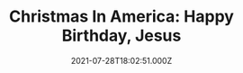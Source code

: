 ---
collection_archive: false
collection_category:
  - Award Winning
  - Exhibited Works 
  - Color
  - Environments
  - Portraits
  - Conceptual
  - Reportage
  - Travel
  - Humor
collection_content: >-
  Beyond the glowing green and red lights, past the shimmering silvery tinsel,
  around the fragrant pine boughs, another Christmas lingers, a Christmas of
  contradictions.


  This is a Christmas where carved foam soldiers guard Santa in the parking lot
  of a church just before a holiday parade. This is a Christmas where thousands
  of Santas run in an annual fundraising race, a sea of red hats and performance
  apparel. This is a Christmas where garages and homes are transformed into
  elaborate, festive wonderlands. This is a Christmas where Christian families
  reenact the birth of Christ, where Santa plays pool in a bar and where more is
  more is more.


  This Christmas is complex and at times, uncomfortable. It’s awkward and
  sometimes bleak. But it is also sincere and celebratory, colorful and
  creative.


  This is the Christmas I have grown to love during my 7 year photographic
  exploration of the biggest event on the American calendar. I grew up in a
  secular home and at times felt like a Christmas outsider, never connected to
  the holiday’s religious importance, or its more extreme cultural trappings.
  But in these photos, I become a Christmas insider, working to discover and
  reveal what holiday magic, or mania, compels so many to devote thousands of
  hours to hanging lights, to carving and painting figurines, to building
  miniature villages, to converting their homes, yards, garages and cars into
  monuments to merriness.


  Initially inspired by the absurdity of a four story inflatable Santa who
  appeared to be guarding a tree lot, I have launched this survey of uniquely
  American Christmas traditions. “Christmas in America” is an unvarnished
  examination of the ways people mark the holiday’s meaning.
collection_cover: https://d1sf55qlb7p6hz.cloudfront.net/xmas-6.jpg
collection_cover_mobile: https://d1sf55qlb7p6hz.cloudfront.net/verticalcovers-3.jpg
collection_description: >-
  A decade in the making, _Christmas In America_ is an unvarnished examination
  of the ways people mark the holiday’s meaning. This Christmas is complex and
  at times, uncomfortable. It’s awkward and sometimes bleak. But it is also
  sincere and celebratory, colorful and creative.


  Internationally exhibited, _Christmas In America_ has been celebrated by the
  _Communication Arts Photo Annual (2x)_, _American Photography Annual (2x)_,
  and _PDN Photo Annual_ as one the year’s best. Featured by the _New York
  Times, Time Magazine, Wired, NPR, Buzzfeed, Fast Company, Esquire, The
  Guardian, Artsy,_ and _Refinery 29._
collection_description_alignment: 
collection_filter: Personal
collection_hidden: false
collection_meta: "2010 - \_2020"
collection_meta_2: ""
collection_preview:
  - https://d1sf55qlb7p6hz.cloudfront.net/xmas-cover-2.jpg
  - https://d1sf55qlb7p6hz.cloudfront.net/xmas-cover-3.jpg
  - https://d1sf55qlb7p6hz.cloudfront.net/xmas-cover-1.jpg
  - https://d1sf55qlb7p6hz.cloudfront.net/xmas-cover-4.jpg
cover_image: https://d1sf55qlb7p6hz.cloudfront.net/social-2.jpg
date: 2021-07-28T18:02:51.000Z
gumroad_id: 
hide_footer: false 
logo: 
navigation_theme: white
px_extra: true
row_alignment: 
sale: false
shop: false
slug: christmas-in-america
theme_color: "#B1D9D2"
theme_color_all_works: 69E5CE"
title: 'Christmas In America: Happy Birthday, Jesus'
collection_awards:
  - content: |-
      **2017**  
      _Communication Arts Photography Annual  
      Winner: Best Unpublished Series_
    icon: 
    slug: 
    template: popup-text-element
    url: 
  - content: |-
      **2017**  
      _AP 33 American Photography Annual 33_  
      Winner: Best Personal Work Series
    icon: 
    slug: 
    template: popup-text-element
    url: 
  - content: |-
      **2012**  
      _Communication Arts Photography Annual_   
      Winner: Best Self-Promotion Campaign
    icon: 
    slug: 
    template: popup-text-element
    url: 
  - content: |-
      **2012**  
      _Magenta Foundation Flash Forward Winner_  
      Top Emerging Fine Art Photographer in North America and U.K.
    icon: 
    slug: 
    template: popup-text-element
    url: 
  - content: |-
      **2011**  
      _Art Director's Club Young Guns 9_  
      Top International Emerging Creative 30 and Under
    icon: 
    slug: 
    template: popup-text-element
    url: 
  - content: |-
      **2011**  
      _PDN Photo Annual_  
      Winner: Best Personal Work Series
    icon: 
    slug: 
    template: popup-text-element
    url: 
  - content: |-
      **2011**  
      _AP 27: American Photography Annual 27_  
      Winner: Best Personal Work Series
    icon: 
    slug: 
    template: popup-text-element
    url: 
  - content: |-
      **2011**  
      _Photolucida Critical Mass_  
      Winner: Top 50 International Projects
    icon: 
    slug: 
    template: popup-text-element
    url: 
  - content: |-
      **2011**  
      _The 10 Most Exciting Photographers This Year_  
      Phoenix Art Museum  
      ICP Curator Rebecca Senf Ph.D. & Mary Virginia Swanson
    icon: 
    slug: 
    template: popup-text-element
    url: 
collection_exhibition:
  - content: |-
      **2019**  
      _Phest Photo Festival & National Geographic: See Beyond the Sea_  
      Monopoli, Italy (Solo Show)
    icon: 
    slug: 
    template: popup-text-element
    url: 
  - content: |-
      **2018 - 2019**  
      _Mabee-Gerrer Museum of Art_  
      Shawnee, OK (Solo Show)
    icon: 
    slug: 
    template: popup-text-element
    url: 
  - content: |-
      **2018**  
      _Industry City_  
      Brooklyn, NY (Solo Show)
    icon: 
    slug: 
    template: popup-text-element
    url: 
  - content: |-
      **2017 - 2018**  
      _Irving Arts Center a Smithsonian Affiliate_  
      Irving, TX (Solo Show)
    icon: 
    slug: 
    template: popup-text-element
    url: 
  - content: |-
      **2017 - 2018**  
      _The Fence_  
      Brooklyn Bridge Park  
      Brooklyn, NY  
        
      Santa Fe Re Railyard Park  
      Santa Fe, NM  
        
      LoDo District  
      Denver, CO  
        
      Atlanta Beltline  
      Atlanta, GA  
        
      Durham City Hall Plaza  
      Durham, NC  
        
      SoWa Southie Plaza  
      Boston, MA  
        
      Fourth Ward  
      Houston, TX (Group Show)
    icon: 
    slug: 
    template: popup-text-element
    url: 
  - content: |-
      **2017**  
      _Standard Vision L.A. Live_   
      Los Angeles, CA (Solo Show)
    icon: 
    slug: 
    template: popup-text-element
    url: 
  - content: |-
      **2012**  
      Critical Mass: Love, Anxiety, and Happiness  
      Northwest Center For Photography.  
      Seattle, WA

      Newspace Center For Photography.  
      Portland, OR

      Raykko Gallery.  
      San Franciso, CA (Group Show)
    icon: 
    slug: 
    template: popup-text-element
    url: 
  - content: |-
      **2011**  
      _Newspace Center For Photography_  
      Portland, OR. (Solo Show)
    icon: 
    slug: 
    template: popup-text-element
    url: 
  - content: |-
      **2011**  
      _Camera Club of New York Gallery_  
      New York, NY (Group Show)
    icon: 
    slug: 
    template: popup-text-element
    url: 
  - content: |-
      **2011**  
      _Saguaro Hotel Gallery_  
      Scottsdale, AZ. (Solo Show)
    icon: 
    slug: 
    template: popup-text-element
    url: 
  - content: |-
      **2011**  
      Art Director’s Club Young Guns 9 Exhibition  
      Art Director’s Club Gallery  
      New York, NY. (Group Show)
    icon: 
    slug: 
    template: popup-text-element
    url: 
  - content: |-
      **2011**  
      Art of Photography Juried Exhibition  
      Juried by Ann Lyden, Assoc. Curator of J. Paul Getty Museum, Los Angeles  
      Lyceum Theatre Gallery  
      San Diego, CA (Group Show)
    icon: 
    slug: 
    template: popup-text-element
    url: 
collection_blocks:
  - _bookshop_name: collections/media-row-start
    row_alignment: between
  - _bookshop_name: collections/media-element
    align_y:  
    caption: >-
      <strong>Deflation.</strong> <em>Tempe, AZ. 2016 Residence</em></p>
    color: "#EDEFF2"
    image:  https://d1sf55qlb7p6hz.cloudfront.net/xmas-1.jpg
    margin_left: '15'
    margin_right: 0
    margin_y: '100'
    width: '60'
  - _bookshop_name: collections/media-row
    row_alignment: between
  - _bookshop_name: collections/media-element
    align_y:  
    caption: 
    color: "#F8F3F3"
    image:  https://d1sf55qlb7p6hz.cloudfront.net/xmas-2.jpg
    margin_left: '5'
    margin_right: 0
    margin_y: '100'
    width: '40'
  - _bookshop_name: collections/media-element
    align_y:  
    caption: 
    color: "#000000"
    image:  https://d1sf55qlb7p6hz.cloudfront.net/xmas-3.jpg
    margin_left: 0
    margin_right: '5'
    margin_y: '400'
    width: '45'
  - _bookshop_name: collections/media-row
    row_alignment: between
  - _bookshop_name: collections/media-element
    align_y:  
    caption: 
    color: "#000000"
    image:  https://d1sf55qlb7p6hz.cloudfront.net/xmas-4.jpg
    margin_left: '30'
    margin_right: 0
    margin_y: '100'
    width: '40'
  - _bookshop_name: collections/media-row
    row_alignment: between
  - _bookshop_name: collections/media-element
    align_y:  
    caption: 
    color: "#9D0310"
    image:  https://d1sf55qlb7p6hz.cloudfront.net/xmas-5.jpg
    margin_left: '10'
    margin_right: 0
    margin_y: '100'
    width: '25'
  - _bookshop_name: collections/media-element
    align_y:  
    caption: 
    color: "#F8E8DC"
    image:  https://d1sf55qlb7p6hz.cloudfront.net/xmas-6.jpg
    margin_left: 0
    margin_right: '5'
    margin_y: '300'
    width: '55'
  - _bookshop_name: collections/media-row
    row_alignment: between
  - _bookshop_name: collections/media-element
    align_y:  
    caption: 
    color: "#D5D3C6"
    image:  https://d1sf55qlb7p6hz.cloudfront.net/xmas-7.jpg
    margin_left: '25'
    margin_right: 0
    margin_y: '100'
    width: '40'
  - _bookshop_name: collections/media-row
    row_alignment: between
  - _bookshop_name: collections/media-element
    align_y:  
    caption: >-
      <p><strong>Mikey.</strong> <em>Windcrest, TX. 2016. Grunwald
      Residence.</em></p>
    color: "#EEFBE7"
    image:  https://d1sf55qlb7p6hz.cloudfront.net/xmas-8.jpg
    margin_left: '5'
    margin_right: 0
    margin_y: '100'
    width: '50'
  - _bookshop_name: collections/media-element
    align_y:  
    caption: 
    color: "#E5ECF5"
    image:  https://d1sf55qlb7p6hz.cloudfront.net/xmas-9.jpg
    margin_left: 0
    margin_right: '5'
    margin_y: '500'
    width: '33'
  - _bookshop_name: collections/media-row
    row_alignment: between
  - _bookshop_name: collections/media-element
    align_y:  
    caption: 
    color: "#ECE9E2"
    image:  https://d1sf55qlb7p6hz.cloudfront.net/xmas-10.jpg
    margin_left: '30'
    margin_right: 0
    margin_y: '100'
    width: '40'
  - _bookshop_name: collections/media-row
    row_alignment: between
  - _bookshop_name: collections/media-element
    align_y:  
    caption: 
    color: "#000000"
    image:  https://d1sf55qlb7p6hz.cloudfront.net/xmas-12.jpg
    margin_left: '5'
    margin_right: 0
    margin_y: '300'
    width: '50'
  - _bookshop_name: collections/media-element
    align_y:  
    caption: 
    color: "#203D49"
    image:  https://d1sf55qlb7p6hz.cloudfront.net/xmas-11.jpg
    margin_left: 0
    margin_right: '5'
    margin_y: '100'
    width: '33'
  - _bookshop_name: collections/media-row
    row_alignment: between
  - _bookshop_name: collections/media-element
    align_y:  
    caption: 
    color: "#000000"
    image:  https://d1sf55qlb7p6hz.cloudfront.net/xmas-13.jpg
    margin_left: '35'
    margin_right: 0
    margin_y: '100'
    width: '40'
  - _bookshop_name: collections/media-row
    row_alignment: between
  - _bookshop_name: collections/media-element
    align_y:  
    caption: 
    color: "#FBFBF9"
    image:  https://d1sf55qlb7p6hz.cloudfront.net/xmas-14.jpg
    margin_left: '25'
    margin_right: 0
    margin_y: '100'
    width: '60'
  - _bookshop_name: collections/media-row
    row_alignment: between
  - _bookshop_name: collections/media-element
    align_y:  
    caption: 
    color: "#E0F9EF"
    image:  https://d1sf55qlb7p6hz.cloudfront.net/xmas-15.jpg
    margin_left: '5'
    margin_right: 0
    margin_y: '100'
    width: '33'
  - _bookshop_name: collections/media-element
    align_y:  
    caption: 
    color: "#FCEBEB"
    image:  https://d1sf55qlb7p6hz.cloudfront.net/xmas-16.jpg
    margin_left: 0
    margin_right: '5'
    margin_y: '300'
    width: '50'
  - _bookshop_name: collections/media-row
    row_alignment: between
  - _bookshop_name: collections/media-element
    align_y:  
    caption: 
    color: "#E7EDF4"
    image:  https://d1sf55qlb7p6hz.cloudfront.net/xmas-17.jpg
    margin_left: '20'
    margin_right: 0
    margin_y: '100'
    width: '60'
  - _bookshop_name: collections/media-row
    row_alignment: between
  - _bookshop_name: collections/media-element
    align_y:  
    caption: 
    color: "#FAEDE1"
    image:  https://d1sf55qlb7p6hz.cloudfront.net/xmas-19.jpg
    margin_left: '5'
    margin_right: 0
    margin_y: '100'
    width: '33'
  - _bookshop_name: collections/media-element
    align_y:  
    caption: 
    color: "#280503"
    image:  https://d1sf55qlb7p6hz.cloudfront.net/xmas-18.jpg
    margin_left: 0
    margin_right: '10'
    margin_y: '300'
    width: '40'
  - _bookshop_name: collections/media-row
    row_alignment: between
  - _bookshop_name: collections/media-element
    align_y:  
    caption: 
    color: "#E8CCB4"
    image:  https://d1sf55qlb7p6hz.cloudfront.net/xmas-20.jpg
    margin_left: '15'
    margin_right: 0
    margin_y: '100'
    width: '55'
  - _bookshop_name: collections/media-row
    row_alignment: between
  - _bookshop_name: collections/media-element
    align_y:  
    caption: 
    color: "#EAE2CC"
    image:  https://d1sf55qlb7p6hz.cloudfront.net/xmas-21.jpg
    margin_left: '5'
    margin_right: 0
    margin_y: '100'
    width: '33'
  - _bookshop_name: collections/media-element
    align_y:  
    caption: 
    color: "#BB0412"
    image:  https://d1sf55qlb7p6hz.cloudfront.net/xmas-22.jpg
    margin_left: 0
    margin_right: '5'
    margin_y: '300'
    width: '50'
  - _bookshop_name: collections/media-row
    row_alignment: between
  - _bookshop_name: collections/media-element
    align_y:  
    caption: 
    color: "#FFE29B"
    image:  https://d1sf55qlb7p6hz.cloudfront.net/xmas-23.jpg
    margin_left: '25'
    margin_right: 0
    margin_y: '100'
    width: '40'
  - _bookshop_name: collections/media-row
    row_alignment: between
  - _bookshop_name: collections/media-element
    align_y:  
    caption: 
    color: "#E5D4CB"
    image:  https://d1sf55qlb7p6hz.cloudfront.net/xmas-24.jpg
    margin_left: '10'
    margin_right: 0
    margin_y: '100'
    width: '33'
  - _bookshop_name: collections/media-element
    align_y:  
    caption: 
    color: "#E0C6CA"
    image:  https://d1sf55qlb7p6hz.cloudfront.net/xmas-25.jpg
    margin_left: 0
    margin_right: '5'
    margin_y: '300'
    width: '40'
  - _bookshop_name: collections/media-row
    row_alignment: between
  - _bookshop_name: collections/media-element
    align_y:  
    caption: 
    color: "#AFB1B7"
    image:  https://d1sf55qlb7p6hz.cloudfront.net/xmas-26.jpg
    margin_left: '20'
    margin_right: 0
    margin_y: '100'
    width: '50'
  - _bookshop_name: collections/media-row
    row_alignment: between
  - _bookshop_name: collections/media-element
    align_y:  
    caption: 
    color: "#EFF5F6"
    image:  https://d1sf55qlb7p6hz.cloudfront.net/xmas-28.jpg
    margin_left: '5'
    margin_right: 0
    margin_y: '200'
    width: '30'
  - _bookshop_name: collections/media-element
    align_y:  
    caption: 
    color: "#D8C9D8"
    image: https://d1sf55qlb7p6hz.cloudfront.net/xmas-27.jpg
    margin_left: 0
    margin_right: 0
    margin_y: '100'
    width: '60'
  - _bookshop_name: collections/media-row
    row_alignment: between
  - _bookshop_name: collections/media-element
    align_y:  
    caption: 
    color: "#F1EBE6"
    image:  https://d1sf55qlb7p6hz.cloudfront.net/xmas-29.jpg
    margin_left: '30'
    margin_right: 0
    margin_y: '100'
    width: '40'
  - _bookshop_name: collections/media-row
    row_alignment: between
  - _bookshop_name: collections/media-element
    align_y:  
    caption: 
    color: "#D9E5DE"
    image:  https://d1sf55qlb7p6hz.cloudfront.net/xmas-30.jpg
    margin_left: 0
    margin_right: 0
    margin_y: '100'
    width: '50'
  - _bookshop_name: collections/media-element
    align_y:  
    caption: 
    color: "#E4EBED"
    image:  https://d1sf55qlb7p6hz.cloudfront.net/xmas-31.jpg
    margin_left: 0
    margin_right: '5'
    margin_y: '400'
    width: '33'
  - _bookshop_name: collections/media-row
    row_alignment: between
  - _bookshop_name: collections/media-element
    align_y:  
    caption: 
    color: "#EEE6DC"
    image:  https://d1sf55qlb7p6hz.cloudfront.net/xmas-32.jpg
    margin_left: '30'
    margin_right: 0
    margin_y: '100'
    width: '45'
  - _bookshop_name: collections/media-row
    row_alignment: between
  - _bookshop_name: collections/media-element
    align_y:  
    caption: 
    color: "#DDEFEC"
    image:  https://d1sf55qlb7p6hz.cloudfront.net/xmas-33.jpg
    margin_left: '5'
    margin_right: 0
    margin_y: '200'
    width: '30'
  - _bookshop_name: collections/media-element
    align_y:  
    caption: 
    color: "#F1EFED"
    image:  https://d1sf55qlb7p6hz.cloudfront.net/xmas-34.jpg
    margin_left: 0
    margin_right: '5'
    margin_y: '100'
    width: '55'
  - _bookshop_name: collections/media-row
    row_alignment: between
  - _bookshop_name: collections/media-element
    align_y:  
    caption: 
    color: "#EB2F36"
    image:  https://d1sf55qlb7p6hz.cloudfront.net/xmas-35.jpg
    margin_left: '25'
    margin_right: 0
    margin_y: '100'
    width: '50'
  - _bookshop_name: collections/media-row
    row_alignment: between
  - _bookshop_name: collections/media-element
    align_y:  
    caption: 
    color: "#F4F4EB"
    image:  https://d1sf55qlb7p6hz.cloudfront.net/xmas-36.jpg
    margin_left: '5'
    margin_right: 0
    margin_y: '100'
    width: '33'
  - _bookshop_name: collections/media-element
    align_y:  
    caption: 
    color: "#D9DEE1"
    image:  https://d1sf55qlb7p6hz.cloudfront.net/xmas-37.jpg
    margin_left: 0
    margin_right: '10'
    margin_y: '400'
    width: '40'
  - _bookshop_name: collections/media-row
    row_alignment: between
  - _bookshop_name: collections/media-element
    align_y:  
    caption: 
    color: "#CFE0DB"
    image:  https://d1sf55qlb7p6hz.cloudfront.net/xmas-38.jpg
    margin_left: '35'
    margin_right: 0
    margin_y: '100'
    width: '40'
  - _bookshop_name: collections/media-row
    row_alignment: between
  - _bookshop_name: collections/media-element
    align_y:  
    caption: 
    color: "#F2ECE9"
    image:  https://d1sf55qlb7p6hz.cloudfront.net/xmas-39.jpg
    margin_left: '5'
    margin_right: 0
    margin_y: '100'
    width: '60'
  - _bookshop_name: collections/media-row
    row_alignment: between
  - _bookshop_name: collections/media-element
    align_y:  
    caption: 
    color: "#F8EEE5"
    image:  https://d1sf55qlb7p6hz.cloudfront.net/xmas-40.jpg
    margin_left: '10'
    margin_right: 0
    margin_y: '100'
    width: '50'
  - _bookshop_name: collections/media-element
    align_y:  
    caption: 
    color: "#1C1914"
    image:  https://d1sf55qlb7p6hz.cloudfront.net/xmas-41.jpg
    margin_left: 0
    margin_right: '5'
    margin_y: '700'
    width: '30'
  - _bookshop_name: collections/media-row
    row_alignment: between
  - _bookshop_name: collections/media-element
    align_y:  
    caption: 
    color: "#DDD9DD"
    image:  https://d1sf55qlb7p6hz.cloudfront.net/xmas-42.jpg
    margin_left: '30'
    margin_right: 0
    margin_y: '100'
    width: '40'
  - _bookshop_name: collections/media-row
    row_alignment: between
  - _bookshop_name: collections/media-element
    align_y:  
    caption: 
    color: "#EDF1E9"
    image:  https://d1sf55qlb7p6hz.cloudfront.net/xmas-43.jpg
    margin_left: '5'
    margin_right: 0
    margin_y: '100'
    width: '60'
  - _bookshop_name: collections/media-row
    row_alignment: between
  - _bookshop_name: collections/media-element
    align_y:  
    caption: 
    color: "#E6EEEC"
    image:  https://d1sf55qlb7p6hz.cloudfront.net/xmas-44.jpg
    margin_left: '15'
    margin_right: 0
    margin_y: '100'
    width: '40'
  - _bookshop_name: collections/media-row
    row_alignment: between
  - _bookshop_name: collections/media-element
    align_y:  
    caption: 
    color: "#C22B2C"
    image:  https://d1sf55qlb7p6hz.cloudfront.net/xmas-45.jpg
    margin_left: '25'
    margin_right: 0
    margin_y: '100'
    width: '60'
  - _bookshop_name: collections/media-row
    row_alignment: between
  - _bookshop_name: collections/media-element
    align_y:  
    caption: 
    color: "#F4E8DD"
    image:  https://d1sf55qlb7p6hz.cloudfront.net/xmas-46.jpg
    margin_left: '10'
    margin_right: 0
    margin_y: '100'
    width: '33'
  - _bookshop_name: collections/media-element
    align_y:  
    caption: 
    color: "#120C05"
    image:  https://d1sf55qlb7p6hz.cloudfront.net/xmas-47.jpg
    margin_left: 0
    margin_right: '5'
    margin_y: '300'
    width: '40'
  - _bookshop_name: collections/media-row
    row_alignment: between
  - _bookshop_name: collections/media-element
    align_y:  
    caption: 
    color: "#A4BCCA"
    image:  https://d1sf55qlb7p6hz.cloudfront.net/xmas-48.jpg
    margin_left: '20'
    margin_right: 0
    margin_y: '100'
    width: '50'
  - _bookshop_name: collections/media-row
    row_alignment: between
  - _bookshop_name: collections/media-element
    align_y:  
    caption: 
    color: "#EBE6DC"
    image:  https://d1sf55qlb7p6hz.cloudfront.net/xmas-49.jpg
    margin_left: '5'
    margin_right: 0
    margin_y: '100'
    width: '33'
  - _bookshop_name: collections/media-element
    align_y:  
    caption: 
    color: "#EEDEE1"
    image:  https://d1sf55qlb7p6hz.cloudfront.net/xmas-50.jpg
    margin_left: 0
    margin_right: '10'
    margin_y: '300'
    width: '40'
  - _bookshop_name: collections/media-row
    row_alignment: between
  - _bookshop_name: collections/media-element
    align_y:  
    caption: 
    color: "#000000"
    image:  https://d1sf55qlb7p6hz.cloudfront.net/xmas-51.jpg
    margin_left: '15'
    margin_right: 0
    margin_y: '100'
    width: '50'
  - _bookshop_name: collections/media-row
    row_alignment: between
  - _bookshop_name: collections/media-element
    align_y:  
    caption: 
    color: "#885872"
    image:  https://d1sf55qlb7p6hz.cloudfront.net/xmas-52.jpg
    margin_left: '5'
    margin_right: 0
    margin_y: '500'
    width: '45'
  - _bookshop_name: collections/media-element
    align_y:  
    caption: 
    color: "#B3BDA5"
    image:  https://d1sf55qlb7p6hz.cloudfront.net/xmas-53.jpg
    margin_left: 0
    margin_right: 0
    margin_y: '100'
    width: '45'
  - _bookshop_name: collections/media-row
    row_alignment: between
  - _bookshop_name: collections/media-element
    align_y:  
    caption: 
    color: "#261819"
    image:  https://d1sf55qlb7p6hz.cloudfront.net/xmas-54.jpg
    margin_left: '35'
    margin_right: 0
    margin_y: '100'
    width: '33'
  - _bookshop_name: collections/media-row
    row_alignment: between
  - _bookshop_name: collections/media-element
    align_y:  
    caption: 
    color: "#040305"
    image:  https://d1sf55qlb7p6hz.cloudfront.net/xmas-55.jpg
    margin_left: '20'
    margin_right: 0
    margin_y: '100'
    width: '25'
  - _bookshop_name: collections/media-element
    align_y:  
    caption: 
    color: "#574139"
    image:  https://d1sf55qlb7p6hz.cloudfront.net/xmas-56.jpg
    margin_left: 0
    margin_right: 0
    margin_y: '300'
    width: '50'
  - _bookshop_name: collections/media-row
    row_alignment: between
  - _bookshop_name: collections/media-element
    align_y:  
    caption: 
    color: "#DBDFDC"
    image:  https://d1sf55qlb7p6hz.cloudfront.net/xmas-57.jpg
    margin_left: '10'
    margin_right: 0
    margin_y: '100'
    width: '66'
  - _bookshop_name: collections/media-row
    row_alignment: between
  - _bookshop_name: collections/media-element
    align_y:  
    caption: 
    color: "#F5E7CE"
    image:  https://d1sf55qlb7p6hz.cloudfront.net/xmas-58.jpg
    margin_left: 0
    margin_right: 0
    margin_y: '100'
    width: '55'
  - _bookshop_name: collections/media-element
    align_y:  
    caption: 
    color: "#5F5547"
    image:  https://d1sf55qlb7p6hz.cloudfront.net/xmas-59.jpg
    margin_left: 0
    margin_right: '10'
    margin_y: '700'
    width: '30'
  - _bookshop_name: collections/media-row
    row_alignment: between
  - _bookshop_name: collections/media-element
    align_y:  
    caption: 
    color: "#14212F"
    image:  https://d1sf55qlb7p6hz.cloudfront.net/xmas-60.jpg
    margin_left: '15'
    margin_right: 0
    margin_y: '100'
    width: '70'
  - _bookshop_name: collections/media-row-end
collection_press:
  - content: >-
      [_New York Times Lens
      Blog_](https://lens.blogs.nytimes.com/2015/12/24/christmas-in-america-over-the-top-close-to-the-heart/?_r=1)
    icon: 
    slug: 
    template: popup-text-element
    url: 
  - content: >-
      [_National
      Geographic_](https://www.nationalgeographic.com/culture/2018/12/christmas-holidays-decorations-photos/)
    icon: 
    slug: 
    template: popup-text-element
    url: 
  - content: >-
      _Time Magazine_](https://www.instagram.com/p/BdJnG0phEYV/?taken-by=time)
    icon: 
    slug: 
    template: popup-text-element
    url: 
  - content: >-
      [_NPR Picture
      Show_](http://www.npr.org/blogs/pictureshow/2011/12/23/144069529/magic-or-mania-christmas-in-america)
    icon: 
    slug: 
    template: popup-text-element
    url: 
  - content: >-
      [_NPR Radio
      Interview_](https://kjzz.org/content/740710/photographer-jesse-rieser-documenting-christmas-america)
    icon: 
    slug: 
    template: popup-text-element
    url: 
  - content: >-
      [_Buzzfeed_](https://www.buzzfeed.com/gabrielsanchez/this-is-how-americans-celebrate-christmas?utm_term=.yrA6rOyYD#.gjMJvBdkz)
    icon: 
    slug: 
    template: popup-text-element
    url: 
  - content: >-
      _Wired_](https://www.wired.com/2012/12/jesse-rieser-xmas/)
    icon: 
    slug: 
    template: popup-text-element
    url: 
  - content: >-
      [_Fast
      Company_](https://www.fastcodesign.com/3054874/exposure/a-heartwarming-look-at-how-americans-celebrate-christmas) 
    icon: 
    slug: 
    template: popup-text-element
    url: 
  - content: >-
      _Esquire Russia_](http://esquire.ru/photo/xmas)
    icon: 
    slug: 
    template: popup-text-element
    url: 
  - content: >-
      [_The
      Gaurdian_](https://www.theguardian.com/artanddesign/2017/dec/26/my-best-winter-photograph)
    icon: 
    slug: 
    template: popup-text-element
    url: 
  - content: >-
      [_Refinery29_](http://www.refinery29.com/2015/12/100005/photos-suburbia-christmas-decorations#slide)
    icon: 
    slug: 
    template: popup-text-element
    url: 
  - content: >-
      [_Artsy_](https://www.artsy.net/article/artsy-editorial-photographer-jesse-rieser-captures-american-christmas-kitschy-splendor)
    icon: 
    slug: 
    template: popup-text-element
    url: 
  - content: >-
      [_It's Nice
      That_](http://www.itsnicethat.com/articles/jesse-rieser-christmas-in-america)
    icon: 
    slug: 
    template: popup-text-element
    url: 
  - content: >-
      _Cool Hunting_](https://jesserieser.com/projects/christmas-in-america/)
    icon: 
    slug: 
    template: popup-text-element
    url: 
  - content: >-
      [_Musee
      Magazine_](http://museemagazine.com/features/2017/12/15/christmas-in-america-happy-birthday-jesus-by-jesse-rieser)
    icon: 
    slug: 
    template: popup-text-element
    url: 
  - content: >-
      [**_BOOOOOOOM_**](https://www.booooooom.com/2017/12/19/christmas-in-america-by-photographer-jesse-rieser/)
    icon: 
    slug: 
    template: popup-text-element
    url: 
  - content: >-
      [_BOOOOOOOM 64 x 64: Best of
      2017_](https://www.booooooom.com/2017/12/28/a-selection-of-my-favourite-images-found-in-2017-64-photos-by-64-photographers/)
    icon: 
    slug: 
    template: popup-text-element
    url: 
  - content: >-
      [_Hyperallergic_](http://hyperallergic.com/263876/merry-kitschmas-a-photographer-documents-christmas-in-suburban-america/)
    icon: 
    slug: 
    template: popup-text-element
    url: 
  - content: >-
      [_Yahoo!_](https://homes.yahoo.com/news/photog-turns-holiday-decor-glut-thing-beauty-211500813.html)
    icon: 
    slug: 
    template: popup-text-element
    url: 
  - content: _Society Magazine (France)_
    icon: 
    slug: 
    template: popup-text-element
    url: 
  - content: _Wings Magazine (Germany)_
    icon: 
    slug: 
    template: popup-text-element
    url: 
  - content: _n by Norwegian_
    icon: 
    slug: 
    template: popup-text-element
    url: 
  - content: _Geo Magazine (Germany)_
    icon: 
    slug: 
    template: popup-text-element
    url: 
  - content: _Chaeg (South Korea)_
    icon: 
    slug: 
    template: popup-text-element
    url: 
  - content: _Amtrak the National_
    icon: 
    slug: 
    template: popup-text-element
    url: 
  - content: _Dallas Morning News_
    icon: 
    slug: 
    template: popup-text-element
    url: 
  - content: >-
      [_Los Angeles
      Confidential_](http://la-confidential-magazine.com/the-latest/pursuits/postings/la-photographer-jesse-rieser-christmas-in-america-happy-birthday-jesus)
    icon: 
    slug: 
    template: popup-text-element
    url: 
  - content: >-
      [_The Magazine Santa
      Fe_](https://themagsantafe.com/jesse-rieser-portfolio/)
    icon: 
    slug: 
    template: popup-text-element
    url: 
  - content: >-
      [_Feature
      Shoot_](http://www.featureshoot.com/2015/12/happy-birthday-jesus-bittersweet-photos-take-a-raw-honest-look-at-christmastime/)
    icon: 
    slug: 
    template: popup-text-element
    url: 
  - content: _PDN Photo of the Day_
    icon: 
    slug: 
    template: popup-text-element
    url: 
  - content: _Working Not Working Magazine_
    icon: 
    slug: 
    template: popup-text-element
    url: 
  - content: >-
      [_Mache_](https://www.mache.digital/series/2017/12/15/christmas-in-america)
    icon: 
    slug: 
    template: popup-text-element
    url: 
  - content: >-
      [_Don't Take
      Pictures_](http://www.donttakepictures.com/photo-of-the-day/2018/12/25/jesse-rieser)
    icon: 
    slug: 
    template: popup-text-element
    url: 
  - content: >-
      [_Konbini_](http://www.konbini.com/fr/inspiration-2/en-images-les-bizarreries-de-noel-au-coeur-de-lamerique/)
    icon: 
    slug: 
    template: popup-text-element
    url: 
  - content: >-
      [_Duncan Miller Gallery "Your Daily
      Photograph"_](http://us5.campaign-archive2.com/?u=5a6e385eed959142044dc8096&id=d5d52114de)
    icon: 
    slug: 
    template: popup-text-element
    url: 
  - content: >-
      _Curbed_](http://curbed.com/tags/jesse-rieser)
    icon: 
    slug: 
    template: popup-text-element
    url: 
  - content: >-
      [**_Tycho's ISO
      50_**](http://blog.iso50.com/33088/christmas-in-america-by-jesse-rieser/)
    icon: 
    slug: 
    template: popup-text-element
    url: 
  - content: _Resource Magazine_
    icon: 
    slug: 
    template: popup-text-element
    url: 
  - content: >-
      _Lenscratch_](http://lenscratch.com/2011/12/jesse-rieser-3/)
    icon: 
    slug: 
    template: popup-text-element
    url: 
  - content: _Finite Foto_
    icon: 
    slug: 
    template: popup-text-element
    url: 
  - content: >-
      [_Inspiration
      Lab_](https://inspirationlab.wordpress.com/2012/10/18/jesse-rieser/)
    icon: 
    slug: 
    template: popup-text-element
    url: 
  - content: _The Oregonian (Exhibition Review)_
    icon: 
    slug: 
    template: popup-text-element
    url: 
---